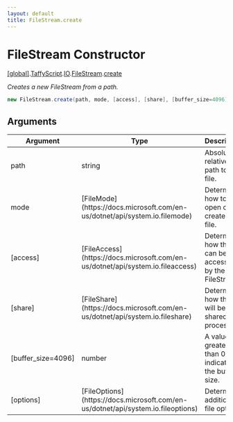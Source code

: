 ```yaml
---
layout: default
title: FileStream.create
---
```


# FileStream Constructor

[\[global\]]({{site.baseurl}}/docs/).[TaffyScript]({{site.baseurl}}/docs/TaffyScript/).[IO]({{site.baseurl}}/docs/TaffyScript/IO/).[FileStream]({{site.baseurl}}/docs/TaffyScript/IO/FileStream/).[create]({{site.baseurl}}/docs/TaffyScript/IO/FileStream/create/)

_Creates a new FileStream from a path._

```cs
new FileStream.create(path, mode, [access], [share], [buffer_size=4096], [options])
```

## Arguments

<table>
  <col width="15%">
  <col width="15%">
  <thead>
    <tr>
      <th>Argument</th>
      <th>Type</th>
      <th>Description</th>
    </tr>
  </thead>
  <tbody>
    <tr>
      <td>path</td>
      <td>string</td>
      <td>Absolute or relative path to a file.</td>
    </tr>
    <tr>
      <td>mode</td>
      <td>[FileMode](https://docs.microsoft.com/en-us/dotnet/api/system.io.filemode)</td>
      <td>Determines how to open or create the file.</td>
    </tr>
    <tr>
      <td>[access]</td>
      <td>[FileAccess](https://docs.microsoft.com/en-us/dotnet/api/system.io.fileaccess)</td>
      <td>Determines how the file can be accessed by the FileStream.</td>
    </tr>
    <tr>
      <td>[share]</td>
      <td>[FileShare](https://docs.microsoft.com/en-us/dotnet/api/system.io.fileshare)</td>
      <td>Determines how the file will be shared by processes.</td>
    </tr>
    <tr>
      <td>[buffer_size=4096]</td>
      <td>number</td>
      <td>A value greater than 0 indicating the buffer size.</td>
    </tr>
    <tr>
      <td>[options]</td>
      <td>[FileOptions](https://docs.microsoft.com/en-us/dotnet/api/system.io.fileoptions)</td>
      <td>Determines additional file options.</td>
    </tr>
  </tbody>
</table>
